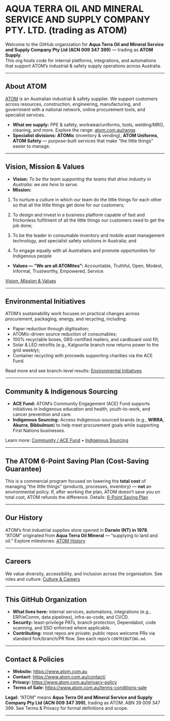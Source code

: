 # AQUA TERRA OIL AND MINERAL SERVICE AND SUPPLY COMPANY PTY. LTD. (trading as **ATOM**)

Welcome to the GitHub organization for **Aqua Terra Oil and Mineral Service and Supply Company Pty Ltd (ACN 009 347 399)** — trading as **ATOM Supply**.  
This org hosts code for internal platforms, integrations, and automations that support ATOM’s industrial & safety supply operations across Australia.

---

## About ATOM

[ATOM](https://www.atom.com.au/about-atom) is an Australian industrial & safety supplier. We support customers across resources, construction, engineering, manufacturing, and government with a national network, online procurement tools, and specialist services.

- **What we supply:** PPE & safety, workwear/uniforms, tools, welding/MRO, cleaning, and more. Explore the range: [atom.com.au/range](https://www.atom.com.au/range)  
- **Specialist divisions:** **ATOMic** (inventory & vending), **ATOM Uniforms**, **ATOM Safety** — purpose-built services that make “the little things” easier to manage.

---

## Vision, Mission & Values

- **Vision:** *To be the team supporting the teams that drive industry in Australia: we are here to serve.*  
- **Mission:**
1. To nurture a culture in which our team do the little things for each other so that all the little things get done for our customers;

2. To design and invest in a business platform capable of fast and frictionless fulfilment of all the little things our customers need to get the job done;

3. To be the leader in consumable inventory and mobile asset management technology, and specialist safety solutions in Australia; and

4. To engage equally with all Australians and promote opportunities for Indigenous people

- **Values — “We are all ATOMites”:** Accountable, Truthful, Open, Modest, Informal, Trustworthy, Empowered, Service.  

[Vision, Mission & Values](https://www.atom.com.au/about-atom/atom-values)

---

## Environmental Initiatives

ATOM’s sustainability work focuses on practical changes across procurement, packaging, energy, and recycling, including:

- Paper reduction through digitisation;  
- ATOMic-driven source reduction of consumables;  
- 100% recyclable boxes, GRS-certified mailers, and cardboard void fill;  
- Solar & LED retrofits (e.g., Kalgoorlie branch now returns power to the grid weekly);  
- Container recycling with proceeds supporting charities via the ACE Fund.  

Read more and see branch-level results: [Environmental Initiatives](https://www.atom.com.au/about-atom/environmental)

---

## Community & Indigenous Sourcing

- **ACE Fund:** ATOM’s Community Engagement (ACE) Fund supports initiatives in Indigenous education and health, youth-to-work, and cancer prevention and care.  
- **Indigenous Sourcing:** Access Indigenous-sourced brands (e.g., **WIRRA**, **Akurra**, **Bibbulmun**) to help meet procurement goals while supporting First Nations businesses.

Learn more: [Community / ACE Fund](https://www.atom.com.au/community) • [Indigenous Sourcing](https://www.atom.com.au/about-atom/indigenous-sourcing)

---

## The ATOM 6-Point **Saving Plan** (Cost-Saving Guarantee)

This is a commercial program focused on lowering the **total cost** of managing “the little things” (products, processes, inventory) — **not** an environmental policy. If, after working the plan, ATOM doesn’t save you on total cost, ATOM refunds the difference. Details: [6-Point Saving Plan](https://www.atom.com.au/about-atom/6-point-plan)

---

## Our History

ATOM’s first industrial supplies store opened in **Darwin (NT) in 1978**. “ATOM” originated from **Aqua Terra Oil Mineral** — “supplying to land and oil.” Explore milestones: [ATOM History](https://www.atom.com.au/about-atom/history)

---

## Careers

We value diversity, accessibility, and inclusion across the organisation. See roles and culture: [Culture & Careers](https://www.atom.com.au/about-atom/culture-careers)

---

## This GitHub Organization

- **What lives here:** internal services, automations, integrations (e.g., ERP/eComm, data pipelines), infra-as-code, and CI/CD.  
- **Security:** least-privilege PATs, branch protection, Dependabot, code scanning, and SSO enforced where applicable.  
- **Contributing:** most repos are private; public repos welcome PRs via standard fork/branch/PR flow. See each repo’s `CONTRIBUTING.md`.

---

## Contact & Policies

- **Website:** https://www.atom.com.au  
- **Contact:** https://www.atom.com.au/contact/  
- **Privacy:** https://www.atom.com.au/privacy-policy  
- **Terms of Sale:** https://www.atom.com.au/terms-conditions-sale

**Legal:** “ATOM” means **Aqua Terra Oil and Mineral Service and Supply Company Pty Ltd (ACN 009 347 399)**, trading as ATOM. ABN 39 009 347 399. See Terms & Privacy for formal definitions and scope.

---
